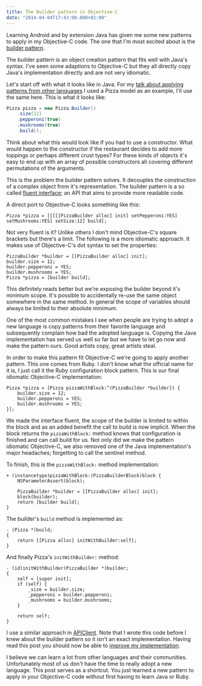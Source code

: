 ```yaml
---
title: The Builder pattern in Objective-C
date: "2014-04-04T17:43:00.000+02:00"
---
```


Learning Android and by extension Java has given me some new patterns to apply in my Objective-C code. The one that I'm most excited about is the [builder pattern][].

[builder pattern]: http://en.wikipedia.org/wiki/Builder_pattern

The builder pattern is an object creation pattern that fits well with Java's syntax. I've seen some adaptions to Objective-C but they all directly copy Java's implementation directly and are not very idiomatic.

Let's start off with what it looks like in Java. For my [talk about applying patterns from other languages](http://www.meetup.com/new-york-ios-developer/events/166708792/) I used a Pizza model as an example, I'll use the same here. This is what it looks like:

```java
Pizza pizza = new Pizza.Builder()
    .size(12)
    .pepperoni(true)
    .mushrooms(true)
    .build();
```

Think about what this would look like if you had to use a constructor. What would happen to the constructor if the restaurant decides to add more toppings or perhaps different crust types? For these kinds of objects it's easy to end up with an array of possible constructors all covering different permutations of the arguments.

This is the problem the builder pattern solves. It decouples the construction of a complex object from it's representation. The builder pattern is a so called [fluent interface](http://en.wikipedia.org/wiki/Fluent_interface); an API that aims to provide more readable code.

A direct port to Objective-C looks something like this:

```objc
Pizza *pizza = [[[[[PizzaBuilder alloc] init] setPepperoni:YES] setMushrooms:YES] setSize:12] build];
```

Not very fluent is it? Unlike others I don't mind Objective-C's square brackets but there's a limit. The following is a more idiomatic approach. It makes use of Objective-C's dot syntax to set the properties:

```objc
PizzaBuilder *builder = [[PizzaBuilder alloc] init];
builder.size = 12;
builder.pepperoni = YES;
builder.mushrooms = YES;
Pizza *pizza = [builder build];
```

This definitely reads better but we're exposing the builder beyond it's minimum scope. It's possible to accidentally re-use the same object somewhere in the same method. In general the scope of variables should always be limited to their absolute minimum.

One of the most common mistakes I see when people are trying to adopt a new language is copy patterns from their favorite language and subsequently complain how bad the adopted language is. Copying the Java implementation has served us well so far but we have to let go now and make the pattern ours. Good artists copy, great artists steal.

In order to make this pattern fit Objective-C we're going to apply another pattern. This one comes from Ruby. I don't know what the official name for it is, I just call it the Ruby configuration block pattern. This is our final idiomatic Objective-C implementation:

```objc
Pizza *pizza = [Pizza pizzaWithBlock:^(PizzaBuilder *builder]) {
    builder.size = 12;
    builder.pepperoni = YES;
    builder.mushrooms = YES;
}];
```

We made the interface fluent, the scope of the builder is limited to within the block and as an added benefit the call to build is now implicit. When the block returns the `pizzaWithBlock:` method knows that configuration is finished and can call build for us. Not only did we make the pattern idiomatic Objective-C, we also removed one of the Java implementation's major headaches; forgetting to call the sentinel method.

To finish, this is the `pizzaWithBlock:` method implementation:

```objc
+ (instancetype)pizzaWithBlock:(PizzaBuilderBlock)block {
    NSParameterAssert(block);

    PizzaBuilder *builder = [[PizzaBuilder alloc] init];
    block(builder);
    return [builder build];
}
```

The builder's `build` method is implemented as:

```objc
- (Pizza *)build;
{
    return [[Pizza alloc] initWithBuilder:self];
}
```

And finally Pizza's `initWithBuilder:` method:

```objc
- (id)initWithBuilder(PizzaBuilder *)builder;
{
    self = [super init];
    if (self) {
        _size = builder.size;
        _pepperoni = builder.pepperoni;
        _mushrooms = builder.mushrooms;
    }

    return self;
}
```

I use a similar approach in [APIClient](https://github.com/klaaspieter/APIClient/blob/master/Classes/APIClientConfiguration.m#L28). Note that I wrote this code before I knew about the builder pattern so it isn't an exact implementation. Having read this post you should now be able to [improve my implementation](https://github.com/klaaspieter/APIClient/pulls).

I believe we can learn a lot from other languages and their communities. Unfortunately most of us don't have the time to really adopt a new language. This post serves as a shortcut. You just learned a new pattern to apply in your Objective-C code without first having to learn Java or Ruby.
